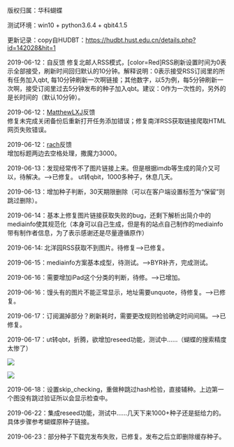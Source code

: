 版权归属：华科蝴蝶

测试环境：win10 + python3.6.4  + qbit4.1.5

更新记录：copy自HUDBT：<https://hudbt.hust.edu.cn/details.php?id=142028&hit=1> 

2019-06-12：自反馈
修复北邮人RSS模式，[color=Red]RSS刷新设置时间为0表示全部接受，刷新时间回归默认的10分钟。解释说明：0表示接受RSS订阅里的所有任务加入qbt, 每10分钟刷新一次啊链接；其他数字，以5为例，每5分钟刷新一次啊，接受订阅里过去5分钟发布的种子加入qbt。建议：0作为一次性的，另外的是长时间的（默认10分钟）。

2019-06-12：[MatthewLXJ](https://hudbt.hust.edu.cn/userdetails.php?id=124176)反馈  
修复未完成关闭备份后重新打开任务添加错误；修复南洋RSS获取链接爬取HTML网页失败错误。

2019-06-12：[rach](https://hudbt.hust.edu.cn/userdetails.php?id=107055)反馈  
增加标题两边去空格处理，撒魔力3000。

2019-06-13：发现经常传不了图片链接上来。但是根据imdb等生成的简介又可以，待解决。——>已修复。
ut转qbit，1000多种子，休息几天。

2019-06-13：增加种子判断，30天期限删除（可以在客户端设置标签为“保留”则跳过删除）。

2019-06-14：基本上修复图片链接获取失败的bug，还剩下解析出简介中的mediainfo使其规范化（本身可以自己生成，但是有的站点自己制作的mediainfo带有制作者信息，为了表示感谢还是尽量遵循原作）

2019-06-14: 北洋园RSS获取不到图片。待修复——>已修复。

2019-06-15：mediainfo方案基本成型，待测试。——>BYR补齐，完成测试。

2019-06-16：需要增加iPad这个分类的判断，待修。——>已增加。

2019-06-16：馒头有的图片不能正常显示，地址需要unquote，待修复。——>已修复。

2019-06-17：订阅漏掉部分？刷新耗时，需要更改规则检验确定时间间隔。——>已修复。

2019-06-17：ut转qbt，折腾，欲增加reseed功能，测试中……（蝴蝶的搜索精度太惨了）

![](https://s2.ax1x.com/2019/06/17/VbJoRg.png)

![](https://s2.ax1x.com/2019/06/23/ZPWwlj.png)

2019-06-18：设置skip_checking，重做种跳过hash检验，直接辅种。上边第一个图没有跳过验证所以会显示检查中。

2019-06-22：集成reseed功能，测试中……几天下来1000+种子还是挺给力的。具体步骤参考蝴蝶原种子链接。

2019-06-23：部分种子下载完发布失败，已修复。发布之后立即删除缓存种子。